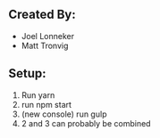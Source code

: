 ## Created By:
- Joel Lonneker
- Matt Tronvig

## Setup:
1. Run yarn
2. run npm start
3. (new console) run gulp
4. 2 and 3 can probably be combined

